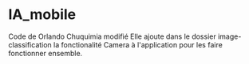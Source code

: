 # IA_mobile

Code de Orlando Chuquimia modifié 
Elle ajoute dans le dossier image-classification la fonctionalité Camera à l'application pour les faire fonctionner ensemble.